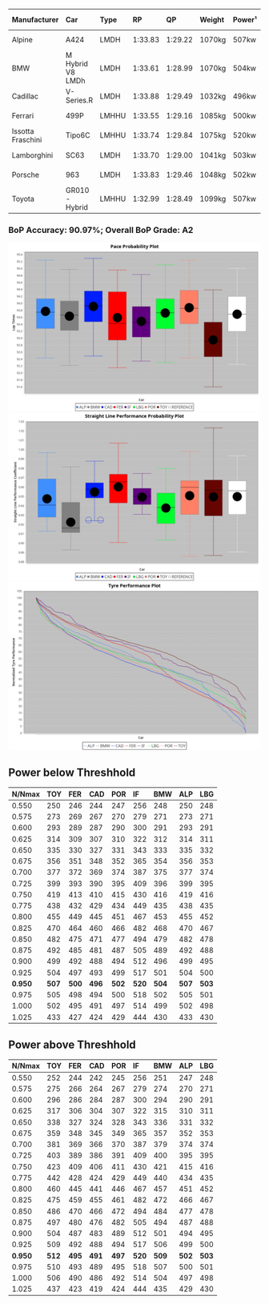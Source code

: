 |Manufacturer|Car|Type|RP|QP|Weight|Power¹|Threshhold|PINC|Power²|E/Stint|AVG Vmax|FDS|RDLC|L/Stint|BOP-Grade|ModelAccuracy|ModelPoints|Match%|
|:-|:-|:-|:-|:-|:-|:-|:-|:-|:-|:-|:-|:-|:-|:-|:-|:-|:-|:-|
|Alpine|A424|LMDH|1:33.83|1:29.22|1070kg|507kw|210.0kph|-1%|502kw|899MJ|319.92kph-340.78kph|-|1.00|41|+A2|81.46%|523|93.92%|
|BMW|M Hybrid V8 LMDh|LMDH|1:33.61|1:28.99|1070kg|504kw|210.0kph|1%|509kw|894MJ|316.54kph-340.50kph|-|1.00|41|~A1|98.60%|1690|98.94%|
|Cadillac|V-Series.R|LMDH|1:33.88|1:29.49|1032kg|496kw|210.0kph|-1%|491kw|868MJ|315.86kph-340.60kph|-|1.03|41|+B2|98.38%|1765|82.80%|
|Ferrari|499P|LMHHU|1:33.55|1:29.16|1085kg|500kw|210.0kph|-1%|495kw|882MJ|318.09kph-340.76kph|190kph|1.01|41|~A1|92.24%|2247|99.93%|
|Issotta Fraschini|Tipo6C|LMHHU|1:33.74|1:29.84|1075kg|520kw|210.0kph|0%|520kw|922MJ|323.27kph-334.08kph|190kph|1.03|41|+A2|66.67%|96|92.51%|
|Lamborghini|SC63|LMDH|1:33.70|1:29.00|1041kg|503kw|210.0kph|0%|503kw|884MJ|319.37kph-337.90kph|-|1.05|41|+A2|96.77%|419|91.95%|
|Porsche|963|LMDH|1:33.83|1:29.46|1048kg|502kw|210.0kph|-1%|497kw|884MJ|317.34kph-341.13kph|-|1.02|41|~A1|96.81%|5438|100.00%|
|Toyota|GR010 - Hybrid|LMHHU|1:32.99|1:28.49|1099kg|507kw|210.0kph|1%|512kw|906MJ|316.54kph-348.97kph|190kph|1.00|41|-D1|86.04%|1751|67.69%|

### BoP Accuracy: 90.97%; Overall BoP Grade: A2
![](BOP/WEC2024/FUJI/DUALSTAGE/IMG/ACOMETHOD.png)![](BOP/WEC2024/FUJI/DUALSTAGE/IMG/ACOMETHOD_sp.png)![](BOP/WEC2024/FUJI/DUALSTAGE/IMG/ACOMETHOD_tw.png)
## Power below Threshhold
|N/Nmax|TOY|FER|CAD|POR|IF|BMW|ALP|LBG|
|:-|:-|:-|:-|:-|:-|:-|:-|:-|
|0.550|250|246|244|247|256|248|250|248|
|0.575|273|269|267|270|279|271|273|271|
|0.600|293|289|287|290|300|291|293|291|
|0.625|314|309|307|310|322|312|314|311|
|0.650|335|330|327|331|343|333|335|332|
|0.675|356|351|348|352|365|354|356|353|
|0.700|377|372|369|374|387|375|377|374|
|0.725|399|393|390|395|409|396|399|395|
|0.750|419|413|410|415|430|416|419|416|
|0.775|438|432|429|434|449|435|438|435|
|0.800|455|449|445|451|467|453|455|452|
|0.825|470|464|460|466|482|468|470|467|
|0.850|482|475|471|477|494|479|482|478|
|0.875|492|485|481|487|505|489|492|488|
|0.900|499|492|488|494|512|496|499|495|
|0.925|504|497|493|499|517|501|504|500|
|**0.950**|**507**|**500**|**496**|**502**|**520**|**504**|**507**|**503**|
|0.975|505|498|494|500|518|502|505|501|
|1.000|502|495|491|497|514|499|502|498|
|1.025|433|427|424|429|444|430|433|430|

## Power above Threshhold
|N/Nmax|TOY|FER|CAD|POR|IF|BMW|ALP|LBG|
|:-|:-|:-|:-|:-|:-|:-|:-|:-|
|0.550|252|244|242|245|256|251|247|248|
|0.575|275|266|264|267|279|274|270|271|
|0.600|296|286|284|287|300|294|290|291|
|0.625|317|306|304|307|322|315|310|311|
|0.650|338|327|324|328|343|336|331|332|
|0.675|359|348|345|349|365|357|352|353|
|0.700|381|369|366|370|387|379|374|374|
|0.725|403|389|386|391|409|400|395|395|
|0.750|423|409|406|411|430|421|415|416|
|0.775|442|428|424|429|449|440|434|435|
|0.800|460|445|441|446|467|457|451|452|
|0.825|475|459|455|461|482|472|466|467|
|0.850|486|470|466|472|494|484|477|478|
|0.875|497|480|476|482|505|494|487|488|
|0.900|504|487|483|489|512|501|494|495|
|0.925|509|492|488|494|517|506|499|500|
|**0.950**|**512**|**495**|**491**|**497**|**520**|**509**|**502**|**503**|
|0.975|510|493|489|495|518|507|500|501|
|1.000|506|490|486|492|514|504|497|498|
|1.025|437|423|419|424|444|435|429|430|
